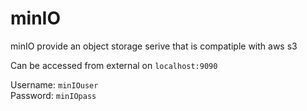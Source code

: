 # minIO 

minIO provide an object storage serive that is compatiple with aws s3

Can be accessed from external on `localhost:9090`

Username: `minIOuser` \
Password: `minIOpass`


